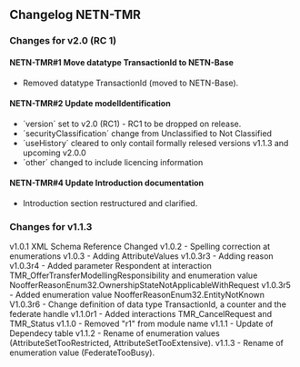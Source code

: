 ## Changelog NETN-TMR

### Changes for v2.0 (RC 1)

#### NETN-TMR#1 Move datatype TransactionId to NETN-Base
* Removed datatype TransactionId (moved to NETN-Base).

#### NETN-TMR#2 Update modelIdentification
* ´version´ set to v2.0 (RC1) - RC1 to be dropped on release.
* ´securityClassification´ change from Unclassified to Not Classified
* ´useHistory´ cleared to only contail formally relesed versions v1.1.3 and upcoming v2.0.0
* ´other´ changed to include licencing information

#### NETN-TMR#4 Update Introduction documentation
* Introduction section restructured and clarified.

### Changes for v1.1.3

v1.0.1 XML Schema Reference Changed
v1.0.2 - Spelling correction at enumerations
v1.0.3 - Adding AttributeValues
v1.0.3r3 - Adding reason
v1.0.3r4 - Added parameter Respondent at interaction TMR_OfferTransferModellingResponsibility and enumeration value NoofferReasonEnum32.OwnershipStateNotApplicableWithRequest
v1.0.3r5 - Added enumeration value NoofferReasonEnum32.EntityNotKnown
V1.0.3r6 - Change definition of data type TransactionId, a counter and the federate handle
v1.1.0r1 - Added interactions TMR_CancelRequest and TMR_Status
v1.1.0 - Removed "r1" from module name
v1.1.1 - Update of Dependecy table
v1.1.2 - Rename of enumeration values (AttributeSetTooRestricted, AttributeSetTooExtensive).
v1.1.3 - Rename of enumeration value (FederateTooBusy).